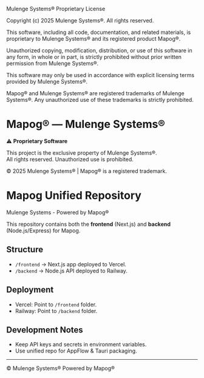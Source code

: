 Mulenge Systems® Proprietary License

Copyright (c) 2025 Mulenge Systems®. All rights reserved.

This software, including all code, documentation, and related materials,
is proprietary to Mulenge Systems® and its registered product Mapog®.

Unauthorized copying, modification, distribution, or use of this software
in any form, in whole or in part, is strictly prohibited without prior
written permission from Mulenge Systems®.

This software may only be used in accordance with explicit licensing terms
provided by Mulenge Systems®.

Mapog® and Mulenge Systems® are registered trademarks of Mulenge Systems®.
Any unauthorized use of these trademarks is strictly prohibited.


# Mapog® — Mulenge Systems®

⚠️ **Proprietary Software**

This project is the exclusive property of Mulenge Systems®.  
All rights reserved. Unauthorized use is prohibited.

© 2025 Mulenge Systems® | Mapog® is a registered trademark.

# Mapog Unified Repository
Mulenge Systems - Powered by Mapog®

This repository contains both the **frontend** (Next.js) and **backend** (Node.js/Express) for Mapog.

## Structure
- `/frontend` → Next.js app deployed to Vercel.
- `/backend` → Node.js API deployed to Railway.

## Deployment
- Vercel: Point to `/frontend` folder.
- Railway: Point to `/backend` folder.

## Development Notes
- Keep API keys and secrets in environment variables.
- Use unified repo for AppFlow & Tauri packaging.
---


© Mulenge Systems® Powered by Mapog®
